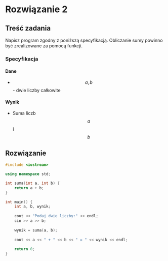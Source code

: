 # Rozwiązanie 2

## Treść zadania

Napisz program zgodny z poniższą specyfikacją. Obliczanie sumy powinno być zrealizowane za pomocą funkcji.

### Specyfikacja

#### Dane

* $$a, b$$ - dwie liczby całkowite

#### Wynik

* Suma liczb $$a$$ i $$b$$ 

## Rozwiązanie

```cpp
#include <iostream>

using namespace std;

int suma(int a, int b) {
    return a + b;
}

int main() {
    int a, b, wynik;
    
    cout << "Podaj dwie liczby:" << endl;
    cin >> a >> b;
    
    wynik = suma(a, b);
    
    cout << a << " + " << b << " = " << wynik << endl;
    
    return 0;
}
```
